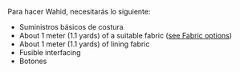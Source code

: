 Para hacer Wahid, necesitarás lo siguiente:

 - Suministros básicos de costura
 - About 1 meter (1.1 yards) of a suitable fabric ([see Fabric options](/docs/patterns/wahid/fabric))
 - About 1 meter (1.1 yards) of lining fabric
 - Fusible interfacing
 - Botones

